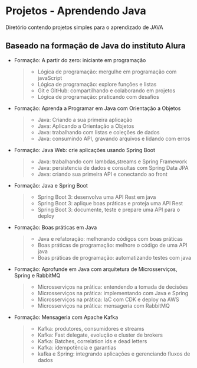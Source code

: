 # Projetos - Aprendendo Java 
Diretório contendo projetos simples para o aprendizado de JAVA

## Baseado na formação de Java do instituto Alura

* Formação: A partir do zero: iniciante em programação
  > - Lógica de programação: mergulhe em programação com javaScript
  > - Lógica de programação: explore funções e listas
  > - Git e GitHub: compartilhando e colaborando em projetos
  > - Lógica de programação: praticando com desafios
* Formação: Aprenda a Programar em Java com Orientação a Objetos
  > - Java: Criando a sua primeira aplicação
  > - Java: Aplicando a Orientação a Objetos
  > - Java: trabalhando com listas e coleções de dados
  > - Java: consumindo API, gravando arquivos e lidando com erros
* Formação: Java Web: crie aplicações usando Spring Boot
  > - Java: trabalhando com lambdas,streams e Spring Framework
  > - Java: persistencia de dados e consultas com Spring Data JPA
  > - Java: criando sua primeira API e conectando ao front
* Formação: Java e Spring Boot
  > - Spring Boot 3: desenvolva uma API Rest em java
  > - Spring Boot 3: aplique boas práticas e proteja uma API Rest
  > - Spring Boot 3: documente, teste e prepare uma API para o deploy
* Formação: Boas práticas em Java
  > - Java e refatoração: melhorando códigos com boas práticas
  > - Boas práticas de programação: melhore o código de uma API java
  > - Boas práticas de programação: automatizando testes com java
* Formação: Aprofunde em Java com arquitetura de Microsserviços, Spring e RabbitMQ
  > - Microsserviços na prática: entendendo a tomada de decisões
  > - Microsserviços na prática: implementando com Java e Spring
  > - Microsserviços na prática: IaC com CDK e deploy na AWS
  > - Microsserviços na prática: mensageria com RabbitMQ
* Formação: Mensageria com Apache Kafka
  > - Kafka: produtores, consumidores e streams
  > - Kafka: Fast delegate, evolução e cluster de brokers
  > - Kafka: Batches, correlation ids e dead letters
  > - Kafka: idempotência e garantias
  > - kafka e Spring: integrando aplicações e gerenciando fluxos de dados
